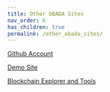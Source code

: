 ```yaml
---
title: Other OBADA Sites
nav_order: 6
has_children: true
permalink: /other_obada_sites/
---
```


[Github Account](https://github.com/obada-foundation/)

[Demo Site](https://dev.rd.obada.io/)

[Blockchain Explorer and Tools](https://gateway.obada.io/)
